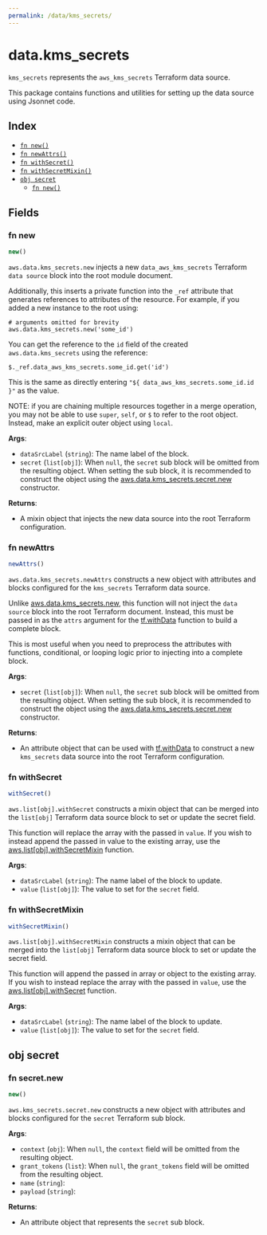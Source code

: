 ```yaml
---
permalink: /data/kms_secrets/
---
```


# data.kms_secrets

`kms_secrets` represents the `aws_kms_secrets` Terraform data source.



This package contains functions and utilities for setting up the data source using Jsonnet code.


## Index

* [`fn new()`](#fn-new)
* [`fn newAttrs()`](#fn-newattrs)
* [`fn withSecret()`](#fn-withsecret)
* [`fn withSecretMixin()`](#fn-withsecretmixin)
* [`obj secret`](#obj-secret)
  * [`fn new()`](#fn-secretnew)

## Fields

### fn new

```ts
new()
```


`aws.data.kms_secrets.new` injects a new `data_aws_kms_secrets` Terraform `data source`
block into the root module document.

Additionally, this inserts a private function into the `_ref` attribute that generates references to attributes of the
resource. For example, if you added a new instance to the root using:

    # arguments omitted for brevity
    aws.data.kms_secrets.new('some_id')

You can get the reference to the `id` field of the created `aws.data.kms_secrets` using the reference:

    $._ref.data_aws_kms_secrets.some_id.get('id')

This is the same as directly entering `"${ data_aws_kms_secrets.some_id.id }"` as the value.

NOTE: if you are chaining multiple resources together in a merge operation, you may not be able to use `super`, `self`,
or `$` to refer to the root object. Instead, make an explicit outer object using `local`.

**Args**:
  - `dataSrcLabel` (`string`): The name label of the block.
  - `secret` (`list[obj]`):  When `null`, the `secret` sub block will be omitted from the resulting object. When setting the sub block, it is recommended to construct the object using the [aws.data.kms_secrets.secret.new](#fn-kms_secretssecretnew) constructor.

**Returns**:
- A mixin object that injects the new data source into the root Terraform configuration.


### fn newAttrs

```ts
newAttrs()
```


`aws.data.kms_secrets.newAttrs` constructs a new object with attributes and blocks configured for the `kms_secrets`
Terraform data source.

Unlike [aws.data.kms_secrets.new](#fn-kms_secretsnew), this function will not inject the `data source`
block into the root Terraform document. Instead, this must be passed in as the `attrs` argument for the
[tf.withData](https://github.com/tf-libsonnet/core/tree/main/docs#fn-withdata) function to build a complete block.

This is most useful when you need to preprocess the attributes with functions, conditional, or looping logic prior to
injecting into a complete block.

**Args**:
  - `secret` (`list[obj]`):  When `null`, the `secret` sub block will be omitted from the resulting object. When setting the sub block, it is recommended to construct the object using the [aws.data.kms_secrets.secret.new](#fn-kms_secretssecretnew) constructor.

**Returns**:
  - An attribute object that can be used with [tf.withData](https://github.com/tf-libsonnet/core/tree/main/docs#fn-withdata) to construct a new `kms_secrets` data source into the root Terraform configuration.


### fn withSecret

```ts
withSecret()
```

`aws.list[obj].withSecret` constructs a mixin object that can be merged into the `list[obj]`
Terraform data source block to set or update the secret field.

This function will replace the array with the passed in `value`. If you wish to instead append the
passed in value to the existing array, use the [aws.list[obj].withSecretMixin](TODO) function.


**Args**:
  - `dataSrcLabel` (`string`): The name label of the block to update.
  - `value` (`list[obj]`): The value to set for the `secret` field.


### fn withSecretMixin

```ts
withSecretMixin()
```

`aws.list[obj].withSecretMixin` constructs a mixin object that can be merged into the `list[obj]`
Terraform data source block to set or update the secret field.

This function will append the passed in array or object to the existing array. If you wish
to instead replace the array with the passed in `value`, use the [aws.list[obj].withSecret](TODO)
function.


**Args**:
  - `dataSrcLabel` (`string`): The name label of the block to update.
  - `value` (`list[obj]`): The value to set for the `secret` field.


## obj secret



### fn secret.new

```ts
new()
```


`aws.kms_secrets.secret.new` constructs a new object with attributes and blocks configured for the `secret`
Terraform sub block.



**Args**:
  - `context` (`obj`):  When `null`, the `context` field will be omitted from the resulting object.
  - `grant_tokens` (`list`):  When `null`, the `grant_tokens` field will be omitted from the resulting object.
  - `name` (`string`): 
  - `payload` (`string`): 

**Returns**:
  - An attribute object that represents the `secret` sub block.

